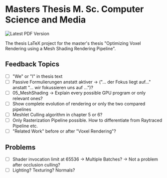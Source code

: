 # Masters Thesis M. Sc. Computer Science and Media

![Latest PDF Version](https://github.com/FreddyOm/MScThesis/actions/workflows/latex-to-pdf.yml/badge.svg)

The thesis LaTeX project for the master's thesis "Optimizing Voxel Rendering using a Mesh Shading Rendering Pipeline".


## Feedback Topics

- [ ] "We" or "I" in thesis text
- [ ] Passive Formulierungen anstatt aktiver -> ("... der Fokus liegt auf..." anstatt "... wir fokussieren uns auf ...")?
- [ ] 05_MeshShading -> Explain every possible GPU program or only relevant ones?
- [ ] Show complete evolution of rendering or only the two compared pipelines
- [ ] Meshlet Culling algorithm in chapter 5 or 6? 
- [ ] Only Rasterization Pipeline possible. How to differentiate from Raytraced Pipeline etc.
- [ ] "Related Work" before or after "Voxel Rendering"?

## Problems

- [ ] Shader invocation limit at 65536 -> Multiple Batches? -> Not a problem after occlusion culling?
- [ ] Lighting? Texturing? Normals? 